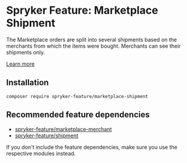 # Spryker Feature: Marketplace Shipment

The Marketplace orders are split into several shipments based on the merchants from which the items were bought.  Merchants can see their shipments only.

[Learn more](https://docs.spryker.com/docs/pbc/all/carrier-management/202307.0/marketplace/marketplace-shipment-feature-overview.html)

## Installation

```
composer require spryker-feature/marketplace-shipment
```

## Recommended feature dependencies
- [spryker-feature/marketplace-merchant](https://github.com/spryker-feature/marketplace-merchant)
- [spryker-feature/shipment](https://github.com/spryker-feature/shipment)

If you don't include the feature dependencies, make sure you use the respective modules instead.
